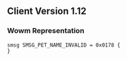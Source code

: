 ## Client Version 1.12

### Wowm Representation
```rust,ignore
smsg SMSG_PET_NAME_INVALID = 0x0178 {
}

```
